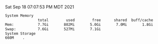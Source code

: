 Sat Sep 18 07:07:53 PM MDT 2021
```bash
System Memory
               total        used        free      shared  buff/cache   available
Mem:           7.7Gi       802Mi       5.0Gi       7.0Mi       1.8Gi       6.6Gi
Swap:          7.6Gi       527Mi       7.1Gi
System Storage
660M	.
```
